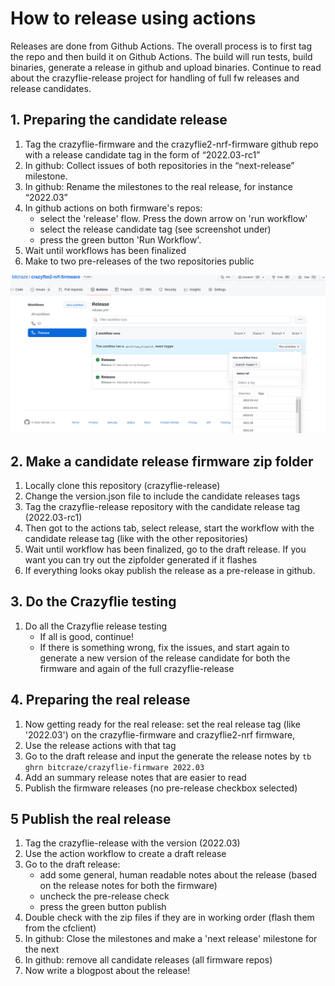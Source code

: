 # How to release using actions

Releases are done from Github Actions.
The overall process is to first tag the repo and then build it on Github Actions. The build will run tests, build binaries, generate a release in github and upload binaries. Continue to read about the crazyflie-release project for handling of full fw releases and release candidates.

## 1. Preparing the candidate release
1. Tag the crazyflie-firmware and the crazyflie2-nrf-firmware github repo with a release candidate tag in the form of “2022.03-rc1”
1. In github: Collect issues of both repositories in the “next-release” milestone. 
1. In github: Rename the milestones to the real release, for instance “2022.03”
1. In github actions on both firmware's repos: 
   * select the 'release' flow. Press the down arrow on 'run workflow'
   * select the release candidate tag (see screenshot under)
   * press the green button 'Run Workflow'. 
1. Wait until workflows has been finalized
1. Make to two pre-releases of the two repositories public

![](action_screenshot.png)

## 2. Make a candidate release firmware zip folder
1. Locally clone this repository (crazyflie-release)
1. Change the version.json file to include the candidate releases tags
1. Tag the crazyflie-release repository with the candidate release tag (2022.03-rc1)
1. Then got to the actions tab, select release, start the workflow with the candidate release tag (like with the other repositories)
1. Wait until workflow has been finalized, go to the draft release. If you want you can try out the zipfolder generated if it flashes
1. If everything looks okay publish the release as a pre-release in github.

## 3. Do the Crazyflie testing
1. Do all the Crazyflie release testing
    * If all is good, continue!
    * If there is something wrong, fix the issues, and start again to generate a new version of the release candidate for both the firmware and again of the full crazyflie-release

## 4. Preparing the real release
1. Now getting ready for the real release: set the real release tag (like '2022.03') on the crazyflie-firmware and crazyflie2-nrf firmware,
1. Use the release actions with that tag
1. Go to the draft release and input the generate the release notes by  `tb ghrn bitcraze/crazyflie-firmware 2022.03` 
1. Add an summary release notes that are easier to read
1. Publish the firmware releases (no pre-release checkbox selected)

## 5 Publish the real release
1. Tag the crazyflie-release with the version (2022.03)
1. Use the action workflow to create a draft release
1. Go to the draft release:
    *  add some general, human readable notes about the release (based on the release notes for both the firmware)
    * uncheck the pre-release check
    * press the green button publish
1. Double check with the zip files if they are in working order (flash them from the cfclient)
1. In github: Close the milestones and make a 'next release' milestone for the next 
1. In github: remove all candidate releases (all firmware repos)
1. Now write a blogpost about the release!

